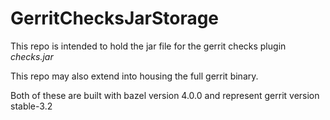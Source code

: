 # GerritChecksJarStorage
This repo is intended to hold the jar file for the gerrit checks plugin *checks.jar*

This repo may also extend into housing the full gerrit binary.

Both of these are built with bazel version 4.0.0 and represent gerrit version stable-3.2
